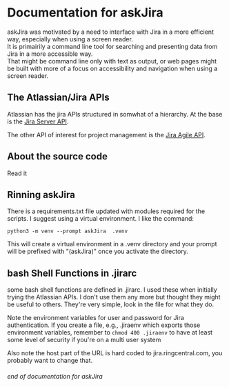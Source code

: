 # Documentation for askJira 

askJira was motivated by a need to interface with Jira in a more efficient way, especially when using a screen reader.  
It is primairily a command line tool for searching and presenting data from Jira in a more accessible way.  
That might be command line only with text as output, or web pages might be built with more of a focus on accessibility and navigation when using a screen reader. 

## The Atlassian/Jira APIs 

Atlassian has the jira APIs structured in somwhat of a hierarchy.
At the base is the [Jira Server API](https://docs.atlassian.com/software/jira/docs/api/REST/latest/).

The other API of interest  for project management is the 
[Jira Agile API](https://docs.atlassian.com/jira-software/REST/latest/).

 
## About the source code 

Read it 

## Rinning askJira 

There is a requirements.txt file updated with modules required for the scripts.
I suggest using a virtual environment.
I like the command:
```
python3 -m venv --prompt askJira  .venv 
```

This will create a virtual environment in a .venv directory and your prompt will be prefixed with "(askJira)" once you activate the directory.

## bash Shell Functions in .jirarc  

some bash shell functions are defined in .jirarc. 
I used these when initially trying the Atlassian APIs.
I don't use them any more but thought they might be useful to others. 
They're very simple, look in the file for what they do.

Note the environment variables for user and password for Jira authentication. 
If you create a file, e.g., .jiraenv which exports those environment variables, remember to `chmod 400 .jiraenv` to have at least some level of security if you're on a multi user system 

Also note the host part of the URL is hard coded to jira.ringcentral.com, you probably want to change that. 

###### end of documentation for askJira 